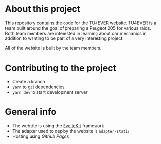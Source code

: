 # About this project

This repository contains the code for the TU4EVER website. TU4EVER is a team built around the goal of preparing a Peugeot 205 for various raids.  
Both team members are interested in learning about car mechanics in addition to wanting to be part of a very interesting project.

All of the website is built by the team members.

# Contributing to the project

 * Create a branch
 * ```yarn``` to get dependencies
 * ```yarn dev``` to start development server

# General info

 * The website is using the [SvelteKit](https://kit.svelte.dev/) framework
 * The adapter used to deploy the website is ```adapter-static```
 * Hosting using *Github Pages*
